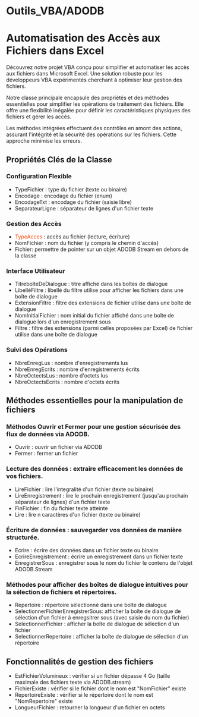 # Outils_VBA/ADODB
<h1>Automatisation des Accès aux Fichiers dans Excel</h1>
<p>Découvrez notre projet VBA conçu pour simplifier et automatiser les accès aux fichiers dans Microsoft Excel. Une solution robuste pour les développeurs VBA expérimentés cherchant à optimiser leur gestion des fichiers.</p>
<p>Notre classe principale encapsule des propriétés et des méthodes essentielles pour simplifier les opérations de traitement des fichiers. Elle offre une flexibilité inégalée pour définir les caractéristiques physiques des fichiers et gérer les accès.</p>
<p>Les méthodes intégrées effectuent des contrôles en amont des actions, assurant l'intégrité et la sécurité des opérations sur les fichiers. Cette approche minimise les erreurs.</p>
<h2>Propriétés Clés de la Classe</h2>
<h3>Configuration Flexible</h3>
<ul>
<li>TypeFichier : type du fichier (texte ou binaire)</li>
<li>Encodage : encodage du fichier (enum)</li>
<li>EncodageTxt : encodage du fichier (saisie libre)</li>
<li>SeparateurLigne : séparateur de lignes d'un fichier texte</li>
</ul>
<h3>Gestion des Accès</h3>
<ul>
<li><font color="#FF4500">TypeAcces</font> : accès au fichier (lecture, écriture)</li>
<li>NomFichier : nom du fichier (y compris le chemin d'accès)</li>
<li>Fichier: permettre de pointer sur un objet ADODB Stream en dehors de la classe</li>
</ul>
<h3>Interface Utilisateur</h3>
<ul>
<li>TitreboîteDeDialogue : titre affiché dans les boîtes de dialogue</li>
<li>LibelléFiltre : libellé du filtre utilise pour afficher les fichiers dans une boîte de dialogue</li>
<li>ExtensionFiltre : filtre des extensions de fichier utilise dans une boîte de dialogue</li>
<li>NomInitialFichier : nom initial du fichier affiché dans une boîte de dialogue lors d'un enregistrement  sous</li>
<li>Filtre : filtre des extensions (parmi celles proposées par Excel) de fichier utilise dans une boîte de dialogue</li>
</ul>
<h3>Suivi des Opérations</h3>
<ul>
<li>NbreEnregLus : nombre d'enregistrements lus</li>
<li>NbreEnregEcrits : nombre d'enregistrements écrits</li>
<li>NbreOctectsLus : nombre d'octets lus</li>
<li>NbreOctectsEcrits : nombre d'octets écrits</li>
</ul>
<h2>Méthodes essentielles pour la manipulation de fichiers</h2>
<h3>Méthodes Ouvrir et Fermer pour une gestion sécurisée des flux de données via ADODB.</h3>
<ul>
<li>Ouvrir : ouvrir un fichier via ADODB</li>
<li>Fermer : fermer un fichier</li>
</ul>
<h3>Lecture des données : extraire efficacement les données de vos fichiers.</h3>
<ul>
<li>LireFichier : lire l'integralité d'un fichier (texte ou binaire)</li>
<li>LireEnregistrement : lire le prochain enregistrement (jusqu'au prochain séparateur de lignes) d'un fichier texte</li>
<li>FinFichier : fin du fichier texte atteinte</li>
<li>Lire : lire n caractères d'un fichier (texte ou binaire)</li>
</ul>
<h3>Écriture de données : sauvegarder vos données de manière structurée.</h3>
<ul>
<li>Ecrire : écrire des données dans un fichier texte ou binaire</li>
<li>EcrireEnregistrement : écrire un enregistrement dans un fichier texte</li>
<li>EnregistrerSous : enregistrer sous le nom du fichier le contenu de l'objet ADODB.Stream</li>
</ul>
<h3>Méthodes pour afficher des boîtes de dialogue intuitives pour la sélection de fichiers et répertoires.</h3>
<ul>
<li>Repertoire : répertoire sélectionné dans une boîte de dialogue</li>
<li>SelectionnerFichierEnregistrerSous: afficher la boîte de dialogue de sélection d'un fichier à enregsitrer sous (avec saisie du nom du fichier)</li>
<li>SelectionnerFichier : afficher la boîte de dialogue de sélection d'un fichier</li>
<li>SelectionnerRepertoire : afficher la boîte de dialogue de sélection d'un répertoire</li>
</ul>
<h2>Fonctionnalités de gestion des fichiers</h2>
<ul>
<li>EstFichierVolumineux : vérifier si un fichier dépasse 4 Go (taille maximale des fichiers texte via ADODB.stream)</li>
<li>FichierExiste : vérifier si le fichier dont le nom est "NomFichier" existe</li>
<li>RepertoireExiste : vérifier si le répertoire dont le nom est "NomRepertoire" existe</li>
<li>LongueurFichier : retourner la longueur d'un fichier en octets</li>
</ul>
